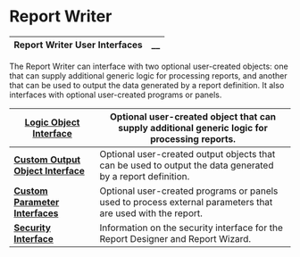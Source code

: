# Report Writer

**Report Writer User Interfaces** |  **__**  
---|---  
  
The Report Writer can interface with two optional user-created objects: one that can supply additional generic logic for processing reports, and another that can be used to output the data generated by a report definition. It also interfaces with optional user-created programs or panels.

**[Logic Object Interface](Logic%20Object%20Interface/Overview.md)** |  Optional user-created object that can supply additional generic logic for processing reports.  
---|---  
**[Custom Output Object Interface](Custom%20Output%20Object%20Interface/Overview.md)** |  Optional user-created output objects that can be used to output the data generated by a report definition.  
**[Custom Parameter Interfaces](Custom%20Parameter%20Interfaces/Overview.md)** |  Optional user-created programs or panels used to process external parameters that are used with the report.  
**[Security Interface](Security%20Interface.md)** |  Information on the security interface for the Report Designer and Report Wizard.
